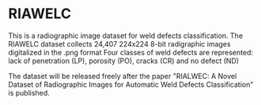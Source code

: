 # RIAWELC
This is a radiographic image dataset for weld defects classification.
The RIAWELC dataset collects 24,407 224x224 8-bit radigraphic images digitalized in the .png format
Four classes of weld defects are represented: lack of penetration (LP), porosity (PO), cracks (CR) and no defect (ND)

The dataset will be released freely after the paper "RIALWEC: A Novel Dataset of Radiographic Images for Automatic Weld Defects Classification" is published.
